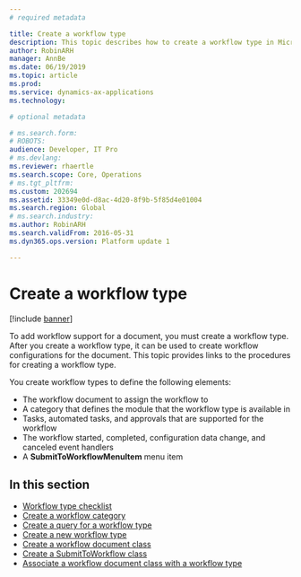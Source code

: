 ```yaml
---
# required metadata

title: Create a workflow type
description: This topic describes how to create a workflow type in Microsoft Dynamics 365 for Finance and Operations.
author: RobinARH
manager: AnnBe
ms.date: 06/19/2019
ms.topic: article
ms.prod: 
ms.service: dynamics-ax-applications
ms.technology: 

# optional metadata

# ms.search.form: 
# ROBOTS: 
audience: Developer, IT Pro
# ms.devlang: 
ms.reviewer: rhaertle
ms.search.scope: Core, Operations
# ms.tgt_pltfrm: 
ms.custom: 202694
ms.assetid: 33349e0d-d8ac-4d20-8f9b-5f85d4e01004
ms.search.region: Global
# ms.search.industry: 
ms.author: RobinARH
ms.search.validFrom: 2016-05-31
ms.dyn365.ops.version: Platform update 1

---
```


# Create a workflow type

[!include [banner](../includes/banner.md)]

To add workflow support for a document, you must create a workflow type. After you create a workflow type, it can be used to create workflow configurations for the document. This topic provides links to the procedures for creating a workflow type.

You create workflow types to define the following elements:

- The workflow document to assign the workflow to
- A category that defines the module that the workflow type is available in
- Tasks, automated tasks, and approvals that are supported for the workflow
- The workflow started, completed, configuration data change, and canceled event handlers
- A **SubmitToWorkflowMenuItem** menu item

## In this section

- [Workflow type checklist](workflow-type-checklist.md)
- [Create a workflow category](workflow-type-category.md)
- [Create a query for a workflow type](workflow-type-query.md)
- [Create a new workflow type](workflow-type-create-new.md)
- [Create a workflow document class](workflow-type-document-create.md)
- [Create a SubmitToWorkflow class](workflow-type-submit-to-workflow.md)
- [Associate a workflow document class with a workflow type](workflow-type-associate-document.md)

